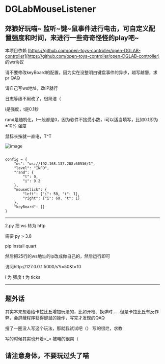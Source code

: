 # DGLabMouseListener
郊狼好玩喵~ 监听~键~鼠事件进行电击，可自定义配置强度和时间，来进行一些奇奇怪怪的play吧~
----

本项目依赖 [https://github.com/open-toys-controller/open-DGLAB-controller](https://github.com/open-toys-controller/open-DGLAB-controller) 的ws协议

请不要修改keyBoard的配置，因为实在没整明白键盘事件的异步，越写越懵，求pr QAQ

请自己写ws地址，改IP就行

日志等级不用改了，很简洁（

i是强度，t是0.1秒

rand是随机化，t一般都是0，因为软件不接受小数，i可以适当填写，比如0.1即为 ±10% 强度

鼠标长按就一直电，T^T

![image](https://github.com/lxyddice/DGLabMouseListener/assets/95132858/7f1879b3-bc43-4e10-b46d-3b0f3319c23e)

<code>
config = {
    "ws": "ws://192.168.137.208:60536/1",
    "level": "INFO",
    "rand": {
        "t": 0,
        "i": 0.2
    },
    "mouseClick": {
        "left": {"i": 50, "t": 1},
        "right": {"i": 60, "t": 1}
    },
    "keyBoard": {}
}
</code>

----
2.py 把 ws 转为 http

需要 py > 3.8 

pip install quart

然后把25行的ws地址的ip改成你自己的，然后运行即可

访问http://127.0.0.1:5000/s?i=50&t=10

i 为 强度 t 为 ticks

----
## 题外话

其实本来想着给卡拉比丘增加玩法的，比如开枪、换弹时......但是卡拉比丘有反作弊，会屏蔽程序获得键鼠的操作，写完才发现的QAQ

搜了一圈没人写这个玩法，那就我试试吧（） 写的很烂，求教

写的时候其实也开着>_< 被电的很爽（

## 请注意身体，不要玩过头了喵
